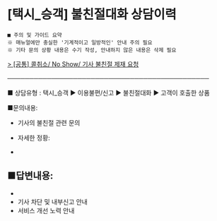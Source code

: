 # [택시_승객] 불친절대화 상담이력

```
■ 주의 및 가이드 요약  
※ 매뉴얼에만 충실한 '기계적이고 일방적인' 안내 주의 필요   
※ 기타 문의 상황 내용은 수기 작성, 안내하지 않은 내용은 삭제 필요
```

[> [공통] 콜취소/ No Show/ 기사 불친절 제재 요청](https://kakaomobilitysupport.zendesk.com/hc/ko/articles/29564363162009--%EA%B3%B5%ED%86%B5-%EC%BD%9C%EC%B7%A8%EC%86%8C-No-Show-%EA%B8%B0%EC%82%AC-%EB%B6%88%EC%B9%9C%EC%A0%88-%EC%A0%9C%EC%9E%AC-%EC%9A%94%EC%B2%AD)

──────────────────────────────────────────────

■ 상담유형 : 택시\_승객 ▶ 이용불편/신고 ▶ 불친절대화 ▶ 고객이 호출한 상품

■문의내용:  
- 기사의 불친절 관련 문의  
- 자세한 정황:

-

■답변내용:  
-

-  
- 기사 차단 및 내부신고 안내  
- 서비스 개선 노력 안내